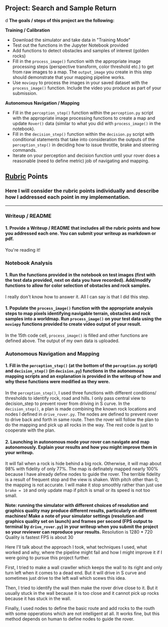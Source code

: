 ## Project: Search and Sample Return
d
**The goals / steps of this project are the following:**  

**Training / Calibration**  

* Download the simulator and take data in "Training Mode"
* Test out the functions in the Jupyter Notebook provided
* Add functions to detect obstacles and samples of interest (golden rocks)
* Fill in the `process_image()` function with the appropriate image processing steps (perspective transform, color threshold etc.) to get from raw images to a map.  The `output_image` you create in this step should demonstrate that your mapping pipeline works.
* Use `moviepy` to process the images in your saved dataset with the `process_image()` function.  Include the video you produce as part of your submission.

**Autonomous Navigation / Mapping**

* Fill in the `perception_step()` function within the `perception.py` script with the appropriate image processing functions to create a map and update `Rover()` data (similar to what you did with `process_image()` in the notebook). 
* Fill in the `decision_step()` function within the `decision.py` script with conditional statements that take into consideration the outputs of the `perception_step()` in deciding how to issue throttle, brake and steering commands. 
* Iterate on your perception and decision function until your rover does a reasonable (need to define metric) job of navigating and mapping.  

[//]: # (Image References)

[image1]: ./misc/rover_image.jpg
[image2]: ./calibration_images/example_grid1.jpg
[image3]: ./calibration_images/example_rock1.jpg 

## [Rubric](https://review.udacity.com/#!/rubrics/916/view) Points
### Here I will consider the rubric points individually and describe how I addressed each point in my implementation.  

---
### Writeup / README

#### 1. Provide a Writeup / README that includes all the rubric points and how you addressed each one.  You can submit your writeup as markdown or pdf.  

You're reading it!

### Notebook Analysis
#### 1. Run the functions provided in the notebook on test images (first with the test data provided, next on data you have recorded). Add/modify functions to allow for color selection of obstacles and rock samples.
I really don't know how to answer it. All I can say is that I did this step.

#### 1. Populate the `process_image()` function with the appropriate analysis steps to map pixels identifying navigable terrain, obstacles and rock samples into a worldmap.  Run `process_image()` on your test data using the `moviepy` functions provided to create video output of your result. 
In the 15th code cell, `process_image()` is filled and other functions are defined above. The output of my own data is uploaded. 

### Autonomous Navigation and Mapping

#### 1. Fill in the `perception_step()` (at the bottom of the `perception.py` script) and `decision_step()` (in `decision.py`) functions in the autonomous mapping scripts and an explanation is provided in the writeup of how and why these functions were modified as they were.
In the `perception_step()`, I used three functions with different conditions/ thresholds to identify rock, road and hills. I only pass central view to decision_step to prevent rover from driving in S curve.
In the `decision_step()`, a plan is made combining the known rock locations and nodes I defined in `drive_rover.py`. The nodes are defined to prevent rover to drive back and forth in same route. Then the rover will follow the plan to do the mapping and pick up all rocks in the way. The rest code is just to cooperate with the plan.

#### 2. Launching in autonomous mode your rover can navigate and map autonomously.  Explain your results and how you might improve them in your writeup.  
It will fail when a rock is hide behind a big rock.
Otherwise, it will map about 98% with fidelity of only 77%. The map is definately mapped nearly 100% because I have already define nodes to guide the rover. The terrible fidelity is a result of frequent stop and the view is shaken. With pitch other than 0, the mapping is not accurate.
I will make it stop smoothly rather than just use `brake = 10` and only update map if pitch is small or its speed is not too small.

**Note: running the simulator with different choices of resolution and graphics quality may produce different results, particularly on different machines!  Make a note of your simulator settings (resolution and graphics quality set on launch) and frames per second (FPS output to terminal by `drive_rover.py`) in your writeup when you submit the project so your reviewer can reproduce your results.**
Resolution is 1280 * 720
Quality is fastest
FPS is about 30

Here I'll talk about the approach I took, what techniques I used, what worked and why, where the pipeline might fail and how I might improve it if I were going to pursue this project further.  

First, I tried to make a wall crawller which keeps the wall to its right and only turn left when it comes to a dead end. But it will drive in S curve and sometimes just drive to the left wall which scews this idea.

Then, I tried to identify the wall then make the rover drive close to it. But it usually stuck in the wall because it is too close and it cannot pick up rocks because it has stuck in the wall.

Finally, I used nodes to define the basic route and add rocks to the routh with some opperations which are not intelligent at all. It works fine, but this method depends on human to define nodes to guide the rover. 

